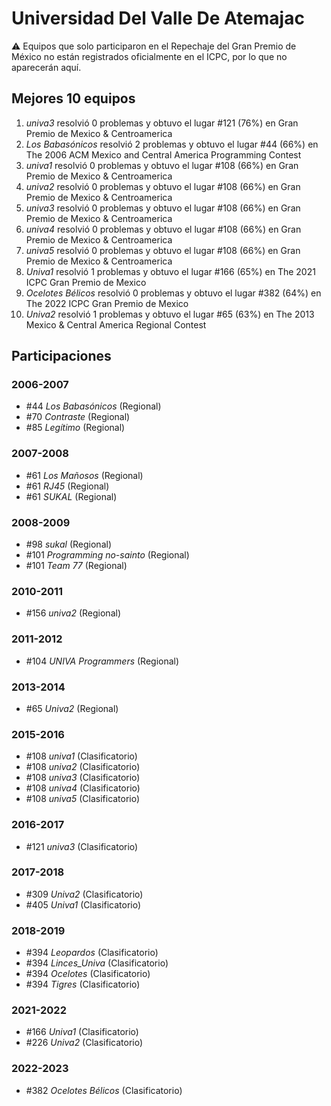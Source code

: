 # Universidad Del Valle De Atemajac

:warning: Equipos que solo participaron en el Repechaje del Gran Premio de México no están registrados oficialmente en el ICPC, por lo que no aparecerán aquí.

## Mejores 10 equipos

1. _univa3_ resolvió 0 problemas y obtuvo el lugar #121 (76%) en Gran Premio de Mexico & Centroamerica
1. _Los Babasónicos_ resolvió 2 problemas y obtuvo el lugar #44 (66%) en The 2006 ACM Mexico and Central America Programming Contest
1. _univa1_ resolvió 0 problemas y obtuvo el lugar #108 (66%) en Gran Premio de Mexico & Centroamerica
1. _univa2_ resolvió 0 problemas y obtuvo el lugar #108 (66%) en Gran Premio de Mexico & Centroamerica
1. _univa3_ resolvió 0 problemas y obtuvo el lugar #108 (66%) en Gran Premio de Mexico & Centroamerica
1. _univa4_ resolvió 0 problemas y obtuvo el lugar #108 (66%) en Gran Premio de Mexico & Centroamerica
1. _univa5_ resolvió 0 problemas y obtuvo el lugar #108 (66%) en Gran Premio de Mexico & Centroamerica
1. _Univa1_ resolvió 1 problemas y obtuvo el lugar #166 (65%) en The 2021 ICPC Gran Premio de Mexico
1. _Ocelotes Bélicos_ resolvió 0 problemas y obtuvo el lugar #382 (64%) en The 2022 ICPC Gran Premio de Mexico
1. _Univa2_ resolvió 1 problemas y obtuvo el lugar #65 (63%) en The 2013 Mexico & Central America Regional Contest

## Participaciones

### 2006-2007

- #44 _Los Babasónicos_ (Regional)
- #70 _Contraste_ (Regional)
- #85 _Legítimo_ (Regional)

### 2007-2008

- #61 _Los Mañosos_ (Regional)
- #61 _RJ45_ (Regional)
- #61 _SUKAL_ (Regional)

### 2008-2009

- #98 _sukal_ (Regional)
- #101 _Programming no-sainto_ (Regional)
- #101 _Team 77_ (Regional)

### 2010-2011

- #156 _univa2_ (Regional)

### 2011-2012

- #104 _UNIVA Programmers_ (Regional)

### 2013-2014

- #65 _Univa2_ (Regional)

### 2015-2016

- #108 _univa1_ (Clasificatorio)
- #108 _univa2_ (Clasificatorio)
- #108 _univa3_ (Clasificatorio)
- #108 _univa4_ (Clasificatorio)
- #108 _univa5_ (Clasificatorio)

### 2016-2017

- #121 _univa3_ (Clasificatorio)

### 2017-2018

- #309 _Univa2_ (Clasificatorio)
- #405 _Univa1_ (Clasificatorio)

### 2018-2019

- #394 _Leopardos_ (Clasificatorio)
- #394 _Linces_Univa_ (Clasificatorio)
- #394 _Ocelotes_ (Clasificatorio)
- #394 _Tigres_ (Clasificatorio)

### 2021-2022

- #166 _Univa1_ (Clasificatorio)
- #226 _Univa2_ (Clasificatorio)

### 2022-2023

- #382 _Ocelotes Bélicos_ (Clasificatorio)



